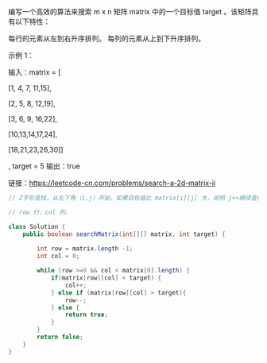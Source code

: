 编写一个高效的算法来搜索 m x n 矩阵 matrix 中的一个目标值 target 。该矩阵具有以下特性：

每行的元素从左到右升序排列。
每列的元素从上到下升序排列。


示例 1：

输入：matrix = [

[1,   4,   7, 11,15],

[2,   5,   8, 12,19],

[3,   6,   9, 16,22],

[10,13,14,17,24],

[18,21,23,26,30]]

, target = 5
输出：true

链接：https://leetcode-cn.com/problems/search-a-2d-matrix-ii


```java
// Z字形查找，从左下角（i,j）开始，如果目标值比 matrix[i][j] 大，说明 j++继续查找，如果小，则i--继续查找

// row 行，col 列。

class Solution {
    public boolean searchMatrix(int[][] matrix, int target) {
        
        int row = matrix.length -1;
        int col = 0;

        while (row >=0 && col < matrix[0].length) {
            if(matrix[row][col] < target) {
                col++;
            } else if (matrix[row][col] > target){
                row--;
            } else {
                return true;
            }
        }
        return false;
    }
}
```

